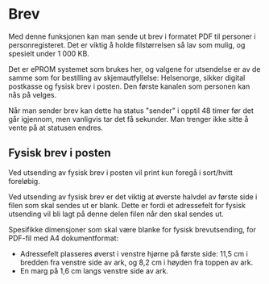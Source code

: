 #  Brev

Med denne funksjonen kan man sende ut brev i formatet PDF til personer i personregisteret. Det er viktig å holde filstørrelsen så lav som mulig, og spesielt under 1 000 KB.

Det er ePROM systemet som brukes her, og valgene for utsendelse er av de samme som for bestilling av skjemautfyllelse: 
Helsenorge, sikker digital postkasse og fysisk brev i posten.
Den første kanalen som personen kan nås på velges.

Når man sender brev kan dette ha status "sender" i opptil 48 timer før det går igjennom, men vanligvis tar det få sekunder. Man trenger ikke sitte å vente på at statusen endres.

## Fysisk brev i posten

Ved utsending av fysisk brev i posten vil print kun foregå i sort/hvitt foreløbig.

Ved utsending av fysisk brev er det viktig at øverste halvdel av første side i filen som skal sendes ut er blank. Dette er fordi et adressefelt for fysisk utsending vil bli lagt på denne delen filen når den skal sendes ut. 

Spesifikke dimensjoner som skal være blanke for fysisk brevutsending, for PDF-fil med A4 dokumentformat:
 - Adressefelt plasseres øverst i venstre hjørne på første side: 11,5 cm i bredden fra venstre side av ark, og 8,2 cm i høyden fra toppen av ark.
 - En marg på 1,6 cm langs venstre side av ark.
